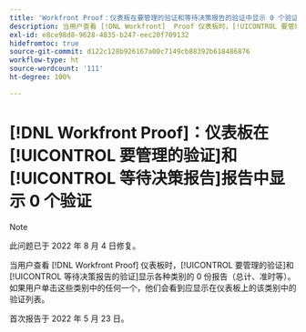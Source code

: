 ```yaml
---
title: 'Workfront Proof：仪表板在要管理的验证和等待决策报告的验证中显示 0 个验证'
description: 当用户查看 [!DNL Workfront]  Proof 仪表板时，[!UICONTROL 要管理的验证]和[!UICONTROL 等待决策报告的验证]显示各种类别的 0 份报告（总计、准时等）。
exl-id: e8ce98d8-9628-4835-b247-eec20f709132
hidefromtoc: true
source-git-commit: d122c128b926167a00c7149cb88392b618486876
workflow-type: ht
source-wordcount: '111'
ht-degree: 100%

---
```


# [!DNL Workfront Proof]：仪表板在[!UICONTROL 要管理的验证]和[!UICONTROL 等待决策报告]报告中显示 0 个验证

>[!NOTE]
>
>此问题已于 2022 年 8 月 4 日修复。

当用户查看 [!DNL Workfront Proof] 仪表板时，[!UICONTROL 要管理的验证]和[!UICONTROL 等待决策报告的验证]显示各种类别的 0 份报告（总计、准时等）。 如果用户单击这些类别中的任何一个，他们会看到应显示在仪表板上的该类别中的验证列表。

首次报告于 2022 年 5 月 23 日。
